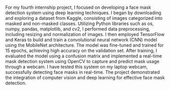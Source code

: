 For my fourth internship project, I focused on developing a face mask detection system using deep learning techniques. I began by downloading and exploring a dataset from Kaggle, consisting of images categorized into masked and non-masked classes. Utilizing Python libraries such as os, numpy, pandas, matplotlib, and cv2, I performed data preprocessing, including resizing and normalization of images. I then employed TensorFlow and Keras to build and train a convolutional neural network (CNN) model using the MobileNet architecture. The model was fine-tuned and trained for 15 epochs, achieving high accuracy on the validation set. After training, I evaluated the model using a confusion matrix and implemented a real-time mask detection system using OpenCV to capture and predict mask usage through a webcam. I have tested this system on my laptop webcam, successfully detecting face masks in real-time. The project demonstrated the integration of computer vision and deep learning for effective face mask detection.
